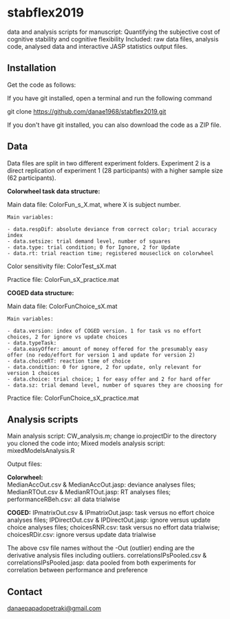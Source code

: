 # stabflex2019
data and analysis scripts for manuscript: Quantifying the subjective cost of cognitive stability and cognitive flexibility
Included: raw data files, analysis code, analysed data and interactive JASP statistics output files. 


## Installation

Get the code as follows:

If you have git installed, open a terminal and run the following command

git clone https://github.com/danae1968/stabflex2019.git

If you don't have git installed, you can also download the code as a ZIP file.


## Data 
Data files are split in two different experiment folders. Experiment 2 is a direct replication of experiment 1 (28 participants) with a higher sample size (62 participants).

**Colorwheel task data structure:** 

Main data file: ColorFun_s_X.mat, where X is subject number.

	Main variables:

	- data.respDif: absolute deviance from correct color; trial accuracy index
	- data.setsize: trial demand level, number of squares
	- data.type: trial condition; 0 for Ignore, 2 for Update
	- data.rt: trial reaction time; registered mouseclick on colorwheel 

Color sensitivity file: ColorTest_sX.mat

Practice file: ColorFun_sX_practice.mat

**COGED data structure:**

Main data file: ColorFunChoice_sX.mat

	Main variables:

	- data.version: index of COGED version. 1 for task vs no effort choices, 2 for ignore vs update choices
	- data.typeTask: 
	- data.easyOffer: amount of money offered for the presumably easy offer (no redo/effort for version 1 and update for version 2)
	- data.choiceRT: reaction time of choice
	- data.condition: 0 for ignore, 2 for update, only relevant for version 1 choices
	- data.choice: trial choice; 1 for easy offer and 2 for hard offer
	- data.sz: trial demand level, number of squares they are choosing for

Practice file: ColorFunChoice_sX_practice.mat

## Analysis scripts

Main analysis script: CW_analysis.m; change io.projectDir to the directory you cloned the code into;
Mixed models analysis script: mixedModelsAnalysis.R

Output files: 

**Colorwheel:** 	
	MedianAccOut.csv & MedianAccOut.jasp: deviance analyses files;
	MedianRTOut.csv & MedianRTOut.jasp: RT analyses files;
	performanceRBeh.csv: all data trialwise

**COGED:** 
	IPmatrixOut.csv & IPmatrixOut.jasp: task versus no effort choice analyses files;
	IPDirectOut.csv & IPDirectOut.jasp: ignore versus update choice analyses files;
	choicesRNR.csv: task versus no effort data trialwise;
	choicesRDir.csv: ignore versus update data trialwise

The above csv file names without the -Out (outlier) ending are the derivative analysis files including outliers.
correlationsIPsPooled.csv & correlationsIPsPooled.jasp: data pooled from both experiments for correlation between performance and preference

## Contact

danaepapadopetraki@gmail.com